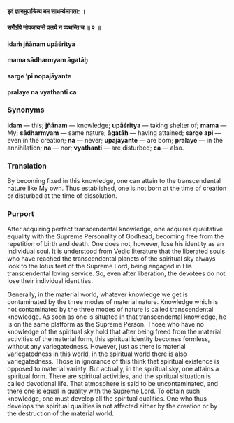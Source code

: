 #### इदं ज्ञानमुपाश्रित्य मम साधर्म्यमागता: ।
#### सर्गेऽपि नोपजायन्ते प्रलये न व्यथन्ति च ॥ २ ॥

#### idaṁ jñānam upāśritya
#### mama sādharmyam āgatāḥ
#### sarge ’pi nopajāyante
#### pralaye na vyathanti ca

### Synonyms

**idam** — this; **jñānam** — knowledge; **upāśritya** — taking shelter of; **mama** — My; **sādharmyam** — same nature; **āgatāḥ** — having attained; **sarge** **api** — even in the creation; **na** — never; **upajāyante** — are born; **pralaye** — in the annihilation; **na** — nor; **vyathanti** — are disturbed; **ca** — also.

### Translation

By becoming fixed in this knowledge, one can attain to the transcendental nature like My own. Thus established, one is not born at the time of creation or disturbed at the time of dissolution.

### Purport

After acquiring perfect transcendental knowledge, one acquires qualitative equality with the Supreme Personality of Godhead, becoming free from the repetition of birth and death. One does not, however, lose his identity as an individual soul. It is understood from Vedic literature that the liberated souls who have reached the transcendental planets of the spiritual sky always look to the lotus feet of the Supreme Lord, being engaged in His transcendental loving service. So, even after liberation, the devotees do not lose their individual identities.

Generally, in the material world, whatever knowledge we get is contaminated by the three modes of material nature. Knowledge which is not contaminated by the three modes of nature is called transcendental knowledge. As soon as one is situated in that transcendental knowledge, he is on the same platform as the Supreme Person. Those who have no knowledge of the spiritual sky hold that after being freed from the material activities of the material form, this spiritual identity becomes formless, without any variegatedness. However, just as there is material variegatedness in this world, in the spiritual world there is also variegatedness. Those in ignorance of this think that spiritual existence is opposed to material variety. But actually, in the spiritual sky, one attains a spiritual form. There are spiritual activities, and the spiritual situation is called devotional life. That atmosphere is said to be uncontaminated, and there one is equal in quality with the Supreme Lord. To obtain such knowledge, one must develop all the spiritual qualities. One who thus develops the spiritual qualities is not affected either by the creation or by the destruction of the material world.